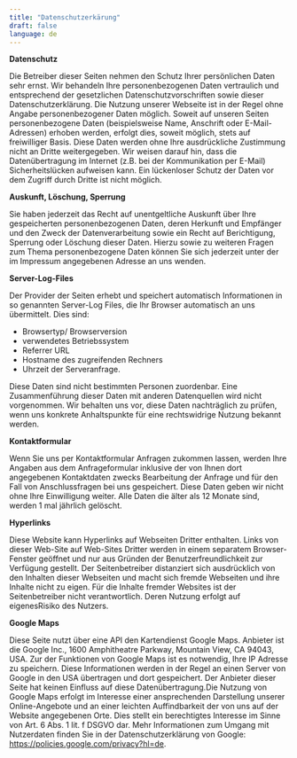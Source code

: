 ```yaml
---
title: "Datenschutzerkärung"
draft: false
language: de
---
```


**Datenschutz**

Die Betreiber dieser Seiten nehmen den Schutz Ihrer persönlichen Daten sehr ernst. Wir behandeln Ihre personenbezogenen
Daten vertraulich und entsprechend der gesetzlichen Datenschutzvorschriften sowie dieser Datenschutzerklärung.
Die Nutzung unserer Webseite ist in der Regel ohne Angabe personenbezogener Daten möglich. Soweit auf unseren Seiten
personenbezogene Daten (beispielsweise Name, Anschrift oder E-Mail-Adressen) erhoben werden, erfolgt dies, soweit möglich, stets auf freiwilliger Basis.
Diese Daten werden ohne Ihre ausdrückliche Zustimmung nicht an Dritte weitergegeben.
Wir weisen darauf hin, dass die Datenübertragung im Internet (z.B. bei der Kommunikation per E-Mail) Sicherheitslücken aufweisen kann.
Ein lückenloser Schutz der Daten vor dem Zugriff durch Dritte ist nicht möglich.

**Auskunft, Löschung, Sperrung**

Sie haben jederzeit das Recht auf unentgeltliche Auskunft über Ihre gespeicherten personenbezogenen Daten, deren Herkunft und Empfänger
und den Zweck der Datenverarbeitung sowie ein Recht auf Berichtigung, Sperrung oder Löschung dieser Daten. Hierzu sowie zu weiteren Fragen
zum Thema personenbezogene Daten können Sie sich jederzeit unter der im Impressum angegebenen Adresse an uns wenden.

**Server-Log-Files**

Der Provider der Seiten erhebt und speichert automatisch Informationen in so genannten Server-Log Files, die Ihr Browser automatisch an uns übermittelt.
Dies sind:
- Browsertyp/ Browserversion
- verwendetes Betriebssystem
- Referrer URL
- Hostname des zugreifenden Rechners
- Uhrzeit der Serveranfrage.

Diese Daten sind nicht bestimmten Personen zuordenbar. Eine Zusammenführung dieser Daten mit anderen Datenquellen wird nicht vorgenommen.
Wir behalten uns vor, diese Daten nachträglich zu prüfen, wenn uns konkrete Anhaltspunkte für eine rechtswidrige Nutzung bekannt werden.

**Kontaktformular**

Wenn Sie uns per Kontaktformular Anfragen zukommen lassen, werden Ihre Angaben aus dem Anfrageformular inklusive der von Ihnen dort angegebenen
Kontaktdaten zwecks Bearbeitung der Anfrage und für den Fall von Anschlussfragen bei uns gespeichert.
Diese Daten geben wir nicht ohne Ihre Einwilligung weiter.
Alle Daten die älter als 12 Monate sind, werden 1 mal jährlich gelöscht.

**Hyperlinks**

Diese Website kann Hyperlinks auf Webseiten Dritter enthalten. Links von dieser Web-Site auf Web-Sites Dritter werden in einem separatem Browser-Fenster geöffnet und nur aus Gründen der Benutzerfreundlichkeit zur Verfügung gestellt. Der Seitenbetreiber distanziert sich ausdrücklich von den Inhalten dieser Webseiten und macht sich fremde Webseiten und ihre Inhalte nicht zu eigen. Für die Inhalte fremder Websites ist der Seitenbetreiber nicht verantwortlich. Deren Nutzung erfolgt auf eigenesRisiko des Nutzers.

**Google Maps**

Diese Seite nutzt über eine API den Kartendienst Google Maps. Anbieter ist die Google Inc., 1600 Amphitheatre Parkway, Mountain View, CA 94043, USA. Zur 
der Funktionen von Google Maps ist es notwendig, Ihre IP Adresse zu speichern. Diese Informationen werden in der Regel an einen Server von Google in den USA übertragen und dort gespeichert. Der Anbieter dieser Seite hat keinen Einfluss auf diese Datenübertragung.Die Nutzung von Google Maps erfolgt im Interesse einer ansprechenden Darstellung unserer Online-Angebote und an einer leichten Auffindbarkeit der von uns auf der Website angegebenen Orte.
Dies stellt ein berechtigtes Interesse im Sinne von Art. 6 Abs. 1 lit. f DSGVO dar.
Mehr Informationen zum Umgang mit Nutzerdaten finden Sie in der Datenschutzerklärung von Google: https://policies.google.com/privacy?hl=de.